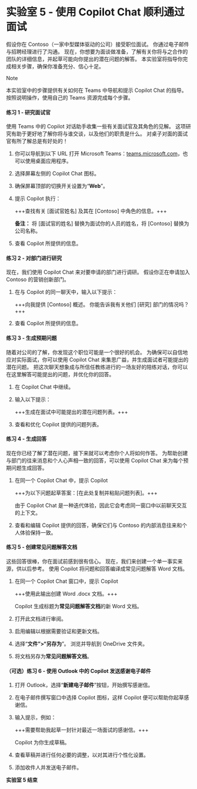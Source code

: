 # 实验室 5 - 使用 Copilot Chat 顺利通过面试

假设你在 Contoso（一家中型媒体驱动的公司）接受职位面试。 你通过电子邮件与招聘经理进行了沟通。 现在，你想要为面谈做准备，了解有关你将与之合作的团队的详细信息，并起草可能向你提出的潜在问题的解答。 本实验室将指导你完成相关步骤，确保你准备充分、信心十足。

> [!NOTE]
> 本实验室中的步骤提供有关如何在 Teams 中导航和提示 Copilot Chat 的指导。 按照说明操作，使用自己的 Teams 资源完成每个步骤。

#### 练习 1 - 研究面试官

使用 Teams 中的 Copilot 对话助手收集一些有关面试官及其角色的见解。 这项研究有助于更好地了解你将与谁交谈，以及他们的职责是什么。 对桌子对面的面试官有所了解总是有好处的！

1.  你可以导航到以下 URL 打开 Microsoft Teams：[teams.microsoft.com](https://teams.microsoft.com)，也可以使用桌面应用程序。

1.  选择屏幕左侧的 Copilot Chat 图标。

1. 确保屏幕顶部的切换开关设置为“**Web**”。

1. 提示 Copilot 执行：

    +++查找有关 [面试官姓名] 及其在 [Contoso] 中角色的信息。+++

    **备注：** 将 [面试官的姓名] 替换为面试你的人员的姓名，将 [Contoso] 替换为公司名称。

1. 查看 Copilot 所提供的信息。

#### 练习 2 - 对部门进行研究

现在，我们使用 Copilot Chat 来对要申请的部门进行调研。 假设你正在申请加入 Contoso 的营销创新部门。

1. 在与 Copilot 的同一聊天中，输入以下提示：

    +++向我提供 [Contoso] 概述。 你能告诉我有关他们 [研究] 部门的情况吗？+++

1. 查看 Copilot 所提供的信息。

#### 练习 3 - 生成预期问题

随着对公司的了解，你发现这个职位可能是一个很好的机会。 为确保可以自信地应对实际面试，你可以使用 Copilot Chat 来集思广益，并生成面试者可能提出的潜在问题。 把这次聊天想象成与所信任教练进行的一场友好的陪练对话，你可以在这里解答可能提出的问题，并优化你的回答。

1. 在 Copilot Chat 中继续。

1. 输入以下提示：

    +++生成在面试中可能提出的潜在问题列表。+++

1. 查看和优化 Copilot 提供的问题列表。

#### 练习 4 - 生成回答

现在你已经了解了潜在问题，接下来就可以考虑你个人将如何作答。 为帮助创建与部门的往来消息和个人心声相一致的回答，可以使用 Copilot Chat 来为每个预期问题生成回答。

1. 在同一个 Copilot Chat 中，提示 Copilot

    +++为以下问题起草答案：[在此处复制并粘贴问题列表]。+++

    由于 Copilot Chat 是一种迭代体验，因此它会考虑同一窗口中以前聊天交互的上下文。

1. 查看和编辑 Copilot 提供的回答，确保它们与 Contoso 的内部消息往来和个人体验保持一致。

#### 练习 5 - 创建常见问题解答文档

这些回答很棒，你在面试前感到很有信心。 现在，我们来创建一个单一事实来源，供以后参考。 使用 Copilot 将问题和回答编译成常见问题解答 Word 文档。

1. 在同一个 Copilot Chat 窗口中，提示 Copilot 

    +++使用此输出创建 Word .docx 文档。+++

    Copilot 生成标题为**常见问题解答文档**的新 Word 文档。

1. 打开此文档进行审阅。

1. 启用编辑以根据需要验证和更新文档。 

1. 选择“**文件”>“另存为**”。 浏览并导航到 OneDrive 文件夹。

1. 将文档另存为**常见问题解答文档**。
   
#### （可选）练习 6 - 使用 Outlook 中的 Copilot 发送感谢电子邮件

1. 打开 Outlook，选择“**新建电子邮件**”按钮，开始撰写感谢信。

1. 在电子邮件撰写窗口中选择 Copilot 图标，这样 Copilot 便可以帮助你起草感谢信。

1. 输入提示，例如：

    +++需要帮助我起草一封针对最近一场面试的感谢信。+++

    Copilot 为你生成草稿。

1. 查看草稿并进行任何必要的调整，以对其进行个性化设置。

1. 添加收件人并发送电子邮件。

**实验室 5 结束**
